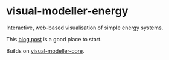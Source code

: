 # visual-modeller-energy

Interactive, web-based visualisation of simple energy systems.

This [blog post](https://grahampullan.github.io/viz/2024/09/22/Visual-energy-modeller.html) is a good place to start.

Builds on [visual-modeller-core](https://github.com/grahampullan/visual-modeller-core).